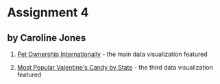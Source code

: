# Assignment 4

## by Caroline Jones

1. [Pet Ownership Internationally](https://nielseniq.com/global/en/insights/report/2016/mans-best-friend-global-pet-ownership-and-feeding-trends/#:%5C~:text=More%20than%20half%20of%20people,likely%20to%20own%20a%20pet) - the main data visualization featured

2. [Most Popular Valentine's Candy by State](https://www.candystore.com/blogs/holidays/valentines-candy-popular-states) - the third data visualization featured 
